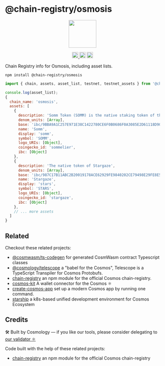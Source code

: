 # @chain-registry/osmosis

<p align="center" width="100%">
    <img height="90" src="https://user-images.githubusercontent.com/545047/184519024-2d34bf20-2440-4837-943f-4915a46409f5.svg" />
</p>

<p align="center" width="100%">
  <a href="https://github.com/cosmology-tech/chain-registry/actions/workflows/run-tests.yml">
    <img height="20" src="https://github.com/cosmology-tech/chain-registry/actions/workflows/run-tests.yml/badge.svg" />
  </a>
   <a href="https://github.com/cosmology-tech/chain-registry/blob/main/LICENSE"><img height="20" src="https://img.shields.io/badge/license-MIT-blue.svg"></a>
   <a href="https://www.npmjs.com/package/@chain-registry/osmosis"><img height="20" src="https://img.shields.io/github/package-json/v/cosmology-tech/chain-registry?filename=packages%2Fosmosis%2Fpackage.json"></a>
</p>

Chain Registry info for Osmosis, including asset lists.

```
npm install @chain-registry/osmosis
```

```js
import { chain, assets, asset_list, testnet, testnet_assets } from '@chain-registry/osmosis';
```

```js
console.log(asset_list);
{
  chain_name: 'osmosis',
  assets: [
    {
      description: 'Somm Token (SOMM) is the native staking token of the Sommelier Chain',
      denom_units: [Array],
      base: 'ibc/9BBA9A1C257E971E38C1422780CE6F0B0686F0A3085E2D61118D904BFE0F5F5E',
      name: 'Somm',
      display: 'somm',
      symbol: 'SOMM',
      logo_URIs: [Object],
      coingecko_id: 'sommelier',
      ibc: [Object]
    },
    {
      description: 'The native token of Stargaze',
      denom_units: [Array],
      base: 'ibc/987C17B11ABC2B20019178ACE62929FE9840202CE79498E29FE8E5CB02B7C0A4',
      name: 'Stargaze',
      display: 'stars',
      symbol: 'STARS',
      logo_URIs: [Object],
      coingecko_id: 'stargaze',
      ibc: [Object]
    },
    // ... more assets
  ]
}
```

## Related

Checkout these related projects:

* [@cosmwasm/ts-codegen](https://github.com/CosmWasm/ts-codegen) for generated CosmWasm contract Typescript classes
* [@cosmology/telescope](https://github.com/cosmology-tech/telescope) a "babel for the Cosmos", Telescope is a TypeScript Transpiler for Cosmos Protobufs.
* [chain-registry](https://github.com/cosmology-tech/chain-registry) an npm module for the official Cosmos chain-registry.
* [cosmos-kit](https://github.com/cosmology-tech/cosmos-kit) A wallet connector for the Cosmos ⚛️
* [create-cosmos-app](https://github.com/cosmology-tech/create-cosmos-app) set up a modern Cosmos app by running one command.
* [starship](https://github.com/cosmology-tech/starship) a k8s-based unified development environment for Cosmos Ecosystem

## Credits

🛠 Built by Cosmology — if you like our tools, please consider delegating to [our validator ⚛️](https://cosmology.zone/validator)

Code built with the help of these related projects:

* [chain-registry](https://github.com/cosmology/chain-registry) an npm module for the official Cosmos chain-registry